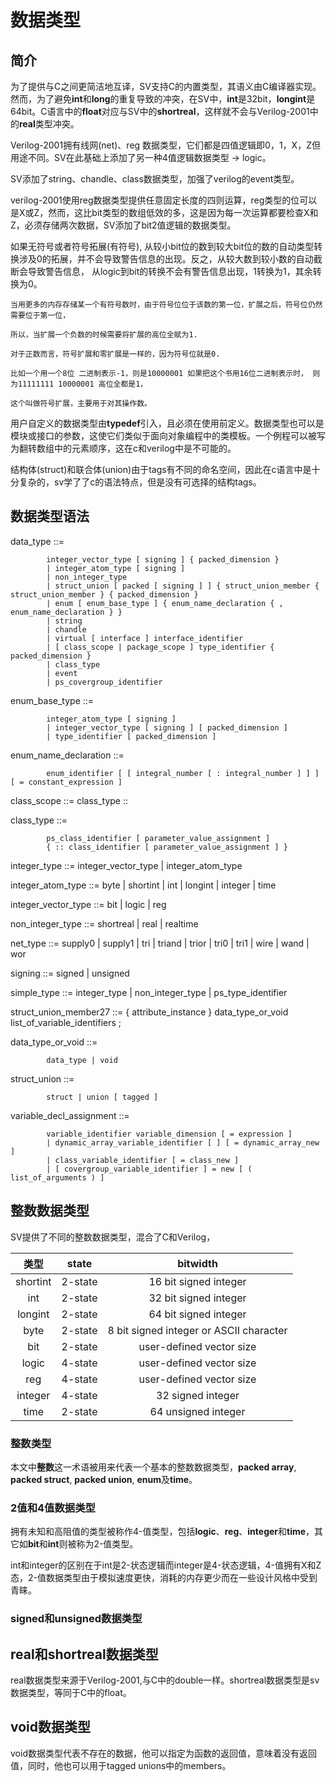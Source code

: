 # 数据类型

## 简介

  为了提供与C之间更简洁地互译，SV支持C的内置类型，其语义由C编译器实现。然而，为了避免**int**和**long**的重复导致的冲突，在SV中，**int**是32bit，**longint**是64bit。C语言中的**float**对应与SV中的**shortreal**，这样就不会与Verilog-2001中的**real**类型冲突。
  
  Verilog-2001拥有线网(net)、reg 数据类型，它们都是四值逻辑即0，1，X，Z但用途不同。SV在此基础上添加了另一种4值逻辑数据类型 -> logic。
  
  SV添加了string、chandle、class数据类型，加强了verilog的event类型。
  
  verilog-2001使用reg数据类型提供任意固定长度的四则运算，reg类型的位可以是X或Z，然而，这比bit类型的数组低效的多，这是因为每一次运算都要检查X和Z，必须存储两次数据，SV添加了bit2值逻辑的数据类型。
  
  如果无符号或者符号拓展(有符号), 从较小bit位的数到较大bit位的数的自动类型转换涉及0的拓展，并不会导致警告信息的出现。反之，从较大数到较小数的自动截断会导致警告信息，
  从logic到bit的转换不会有警告信息出现，1转换为1，其余转换为0。
  ```
  当用更多的内存存储某一个有符号数时，由于符号位位于该数的第一位，扩展之后，符号位仍然需要位于第一位，
  
  所以，当扩展一个负数的时候需要将扩展的高位全赋为1.
  
  对于正数而言，符号扩展和零扩展是一样的，因为符号位就是0. 
  
  比如一个用一个8位 二进制表示-1，则是10000001 如果把这个书用16位二进制表示时， 则为11111111 10000001 高位全都是1，
  
  这个叫做符号扩展，主要用于对其操作数。
  ```
  
  用户自定义的数据类型由**typedef**引入，且必须在使用前定义。数据类型也可以是模块或接口的参数，这使它们类似于面向对象编程中的类模板。一个例程可以被写为翻转数组中的元素顺序，这在c和verilog中是不可能的。
  
  结构体(struct)和联合体(union)由于tags有不同的命名空间，因此在c语言中是十分复杂的，sv学了了c的语法特点，但是没有可选择的结构tags。
  
## 数据类型语法

data_type ::= 

            integer_vector_type [ signing ] { packed_dimension } 
            | integer_atom_type [ signing ] 
            | non_integer_type 
            | struct_union [ packed [ signing ] ] { struct_union_member { struct_union_member } { packed_dimension }
            | enum [ enum_base_type ] { enum_name_declaration { , enum_name_declaration } }
            | string
            | chandle
            | virtual [ interface ] interface_identifier 
            | [ class_scope | package_scope ] type_identifier { packed_dimension } 
            | class_type 
            | event
            | ps_covergroup_identifier
            
enum_base_type ::= 

            integer_atom_type [ signing ] 
            | integer_vector_type [ signing ] [ packed_dimension ] 
            | type_identifier [ packed_dimension ]
            
enum_name_declaration ::= 

            enum_identifier [ [ integral_number [ : integral_number ] ] ] [ = constant_expression ] 
            
class_scope ::= class_type ::

class_type ::= 

            ps_class_identifier [ parameter_value_assignment ] 
            { :: class_identifier [ parameter_value_assignment ] } 
            
integer_type ::= integer_vector_type | integer_atom_type 

integer_atom_type ::= byte | shortint | int | longint | integer | time

integer_vector_type ::= bit | logic | reg

non_integer_type ::= shortreal | real | realtime

net_type ::= supply0 | supply1 | tri | triand | trior | tri0 | tri1 | wire | wand | wor

signing ::= signed | unsigned

simple_type ::= integer_type | non_integer_type | ps_type_identifier 

struct_union_member27 ::= 
            { attribute_instance } data_type_or_void list_of_variable_identifiers ;
            
data_type_or_void ::=
            
            data_type | void

struct_union ::= 

            struct | union [ tagged ] 

variable_decl_assignment ::= 

            variable_identifier variable_dimension [ = expression ] 
            | dynamic_array_variable_identifier [ ] [ = dynamic_array_new ] 
            | class_variable_identifier [ = class_new ] 
            | [ covergroup_variable_identifier ] = new [ ( list_of_arguments ) ]            

## 整数数据类型

SV提供了不同的整数数据类型，混合了C和Verilog，

|类型|state|bitwidth|
|:---:|:---:|:---:|
|shortint| 2-state | 16 bit signed integer|
|int| 2-state | 32 bit signed integer|
|longint| 2-state | 64 bit signed integer|
|byte| 2-state | 8 bit signed integer or ASCII character|
|bit| 2-state | user-defined vector size |
|logic| 4-state | user-defined vector size |
|reg| 4-state | user-defined vector size |
|integer| 4-state | 32 signed integer|
|time| 2-state | 64 unsigned integer|

### 整数类型

本文中**整数**这一术语被用来代表一个基本的整数数据类型，**packed array**, **packed struct**, **packed union**, **enum**及**time**。

### 2值和4值数据类型

拥有未知和高阻值的类型被称作4-值类型，包括**logic**、**reg**、**integer**和**time**，其它如**bit**和**int**则被称为2-值类型。

int和integer的区别在于int是2-状态逻辑而integer是4-状态逻辑，4-值拥有X和Z态，2-值数据类型由于模拟速度更快，消耗的内存更少而在一些设计风格中受到青睐。

### signed和unsigned数据类型

## real和shortreal数据类型

real数据类型来源于Verilog-2001,与C中的double一样。shortreal数据类型是sv数据类型，等同于C中的float。

## void数据类型

void数据类型代表不存在的数据，他可以指定为函数的返回值，意味着没有返回值，同时，他也可以用于tagged unions中的members。




